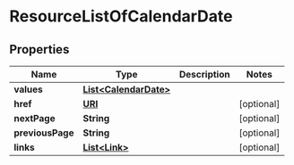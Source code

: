 

# ResourceListOfCalendarDate

## Properties

Name | Type | Description | Notes
------------ | ------------- | ------------- | -------------
**values** | [**List&lt;CalendarDate&gt;**](CalendarDate.md) |  | 
**href** | [**URI**](URI.md) |  |  [optional]
**nextPage** | **String** |  |  [optional]
**previousPage** | **String** |  |  [optional]
**links** | [**List&lt;Link&gt;**](Link.md) |  |  [optional]



